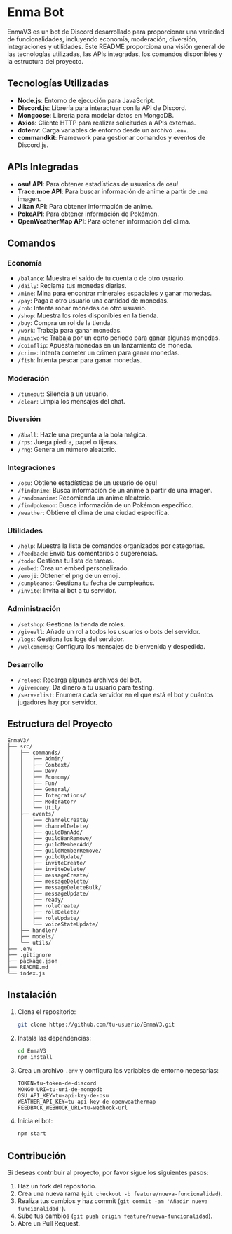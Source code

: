 # Enma Bot

EnmaV3 es un bot de Discord desarrollado para proporcionar una variedad de funcionalidades, incluyendo economía, moderación, diversión, integraciones y utilidades. Este README proporciona una visión general de las tecnologías utilizadas, las APIs integradas, los comandos disponibles y la estructura del proyecto.

## Tecnologías Utilizadas

- **Node.js**: Entorno de ejecución para JavaScript.
- **Discord.js**: Librería para interactuar con la API de Discord.
- **Mongoose**: Librería para modelar datos en MongoDB.
- **Axios**: Cliente HTTP para realizar solicitudes a APIs externas.
- **dotenv**: Carga variables de entorno desde un archivo `.env`.
- **commandkit**: Framework para gestionar comandos y eventos de Discord.js.

## APIs Integradas

- **osu! API**: Para obtener estadísticas de usuarios de osu!
- **Trace.moe API**: Para buscar información de anime a partir de una imagen.
- **Jikan API**: Para obtener información de anime.
- **PokeAPI**: Para obtener información de Pokémon.
- **OpenWeatherMap API**: Para obtener información del clima.

## Comandos

### Economía
- `/balance`: Muestra el saldo de tu cuenta o de otro usuario.
- `/daily`: Reclama tus monedas diarias.
- `/mine`: Mina para encontrar minerales espaciales y ganar monedas.
- `/pay`: Paga a otro usuario una cantidad de monedas.
- `/rob`: Intenta robar monedas de otro usuario.
- `/shop`: Muestra los roles disponibles en la tienda.
- `/buy`: Compra un rol de la tienda.
- `/work`: Trabaja para ganar monedas.
- `/miniwork`: Trabaja por un corto período para ganar algunas monedas.
- `/coinflip`: Apuesta monedas en un lanzamiento de moneda.
- `/crime`: Intenta cometer un crimen para ganar monedas.
- `/fish`: Intenta pescar para ganar monedas.

### Moderación
- `/timeout`: Silencia a un usuario.
- `/clear`: Limpia los mensajes del chat.

### Diversión
- `/8ball`: Hazle una pregunta a la bola mágica.
- `/rps`: Juega piedra, papel o tijeras.
- `/rng`: Genera un número aleatorio.

### Integraciones
- `/osu`: Obtiene estadísticas de un usuario de osu!
- `/findanime`: Busca información de un anime a partir de una imagen.
- `/randomanime`: Recomienda un anime aleatorio.
- `/findpokemon`: Busca información de un Pokémon específico.
- `/weather`: Obtiene el clima de una ciudad específica.

### Utilidades
- `/help`: Muestra la lista de comandos organizados por categorías.
- `/feedback`: Envía tus comentarios o sugerencias.
- `/todo`: Gestiona tu lista de tareas.
- `/embed`: Crea un embed personalizado.
- `/emoji`: Obtener el png de un emoji.
- `/cumpleanos`: Gestiona tu fecha de cumpleaños.
- `/invite`: Invita al bot a tu servidor.

### Administración
- `/setshop`: Gestiona la tienda de roles.
- `/giveall`: Añade un rol a todos los usuarios o bots del servidor.
- `/logs`: Gestiona los logs del servidor.
- `/welcomemsg`: Configura los mensajes de bienvenida y despedida.

### Desarrollo
- `/reload`: Recarga algunos archivos del bot.
- `/givemoney`: Da dinero a tu usuario para testing.
- `/serverlist`: Enumera cada servidor en el que está el bot y cuántos jugadores hay por servidor.

## Estructura del Proyecto

```
EnmaV3/
├── src/
│   ├── commands/
│   │   ├── Admin/
│   │   ├── Context/
│   │   ├── Dev/
│   │   ├── Economy/
│   │   ├── Fun/
│   │   ├── General/
│   │   ├── Integrations/
│   │   ├── Moderator/
│   │   └── Util/
│   ├── events/
│   │   ├── channelCreate/
│   │   ├── channelDelete/
│   │   ├── guildBanAdd/
│   │   ├── guildBanRemove/
│   │   ├── guildMemberAdd/
│   │   ├── guildMemberRemove/
│   │   ├── guildUpdate/
│   │   ├── inviteCreate/
│   │   ├── inviteDelete/
│   │   ├── messageCreate/
│   │   ├── messageDelete/
│   │   ├── messageDeleteBulk/
│   │   ├── messageUpdate/
│   │   ├── ready/
│   │   ├── roleCreate/
│   │   ├── roleDelete/
│   │   ├── roleUpdate/
│   │   └── voiceStateUpdate/
│   ├── handler/
│   ├── models/
│   └── utils/
├── .env
├── .gitignore
├── package.json
├── README.md
└── index.js
```

## Instalación

1. Clona el repositorio:
    ```sh
    git clone https://github.com/tu-usuario/EnmaV3.git
    ```
2. Instala las dependencias:
    ```sh
    cd EnmaV3
    npm install
    ```
3. Crea un archivo `.env` y configura las variables de entorno necesarias:
    ```env
    TOKEN=tu-token-de-discord
    MONGO_URI=tu-uri-de-mongodb
    OSU_API_KEY=tu-api-key-de-osu
    WEATHER_API_KEY=tu-api-key-de-openweathermap
    FEEDBACK_WEBHOOK_URL=tu-webhook-url
    ```
4. Inicia el bot:
    ```sh
    npm start
    ```

## Contribución

Si deseas contribuir al proyecto, por favor sigue los siguientes pasos:

1. Haz un fork del repositorio.
2. Crea una nueva rama (`git checkout -b feature/nueva-funcionalidad`).
3. Realiza tus cambios y haz commit (`git commit -am 'Añadir nueva funcionalidad'`).
4. Sube tus cambios (`git push origin feature/nueva-funcionalidad`).
5. Abre un Pull Request.

